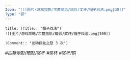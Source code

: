 ```yaml
---
Icon: "![[图片/游戏攻略/古墓丽影/暗影/奖杯/帽子戏法.png|30]]"
Type: "铜"
---
```

```ad-common-bronze-trophy
title: (Title:: "帽子戏法")
![[图片/游戏攻略/古墓丽影/暗影/奖杯/帽子戏法.png|100]]

(Comment:: "发动巨蛇之怒 3 次")
```

#古墓丽影/暗影/奖杯 #奖杯 #奖杯/铜
